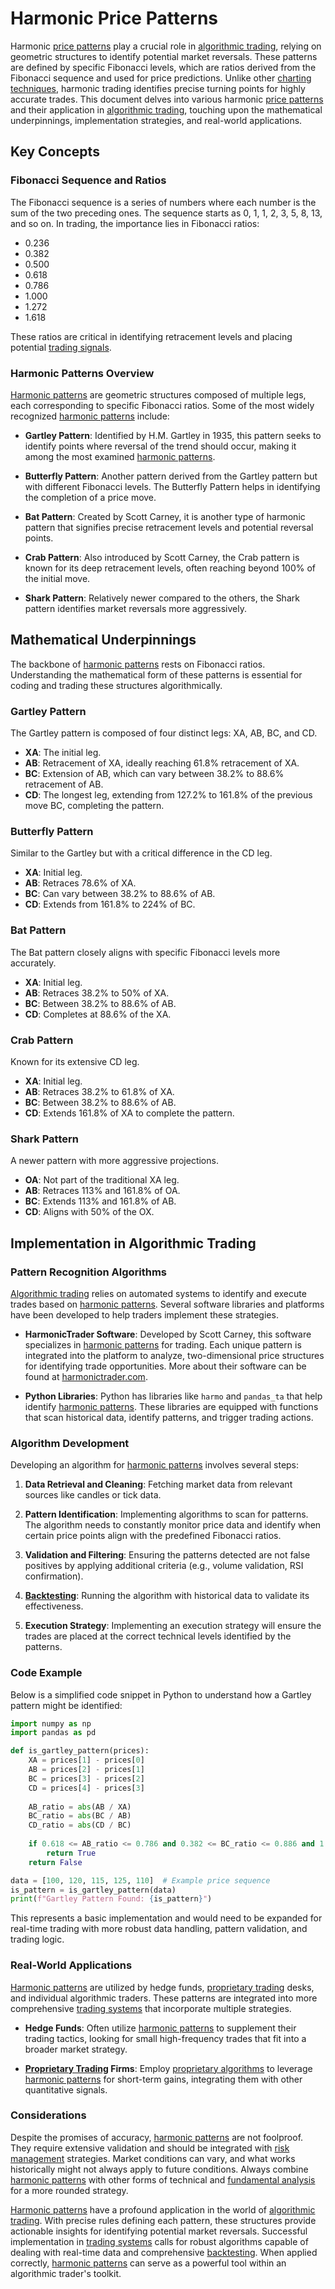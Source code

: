 # Harmonic Price Patterns

Harmonic [price patterns](../p/price_patterns.md) play a crucial role in [algorithmic trading](../a/algorithmic_trading.md), relying on geometric structures to identify potential market reversals. These patterns are defined by specific Fibonacci levels, which are ratios derived from the Fibonacci sequence and used for price predictions. Unlike other [charting techniques](../c/charting_techniques.md), harmonic trading identifies precise turning points for highly accurate trades. This document delves into various harmonic [price patterns](../p/price_patterns.md) and their application in [algorithmic trading](../a/algorithmic_trading.md), touching upon the mathematical underpinnings, implementation strategies, and real-world applications. 

## Key Concepts

### Fibonacci Sequence and Ratios

The Fibonacci sequence is a series of numbers where each number is the sum of the two preceding ones. The sequence starts as 0, 1, 1, 2, 3, 5, 8, 13, and so on. In trading, the importance lies in Fibonacci ratios: 

- 0.236
- 0.382
- 0.500
- 0.618
- 0.786
- 1.000
- 1.272
- 1.618

These ratios are critical in identifying retracement levels and placing potential [trading signals](../t/trading_signals.md).

### Harmonic Patterns Overview

[Harmonic patterns](../h/harmonic_patterns.md) are geometric structures composed of multiple legs, each corresponding to specific Fibonacci ratios. Some of the most widely recognized [harmonic patterns](../h/harmonic_patterns.md) include:

- **Gartley Pattern**: Identified by H.M. Gartley in 1935, this pattern seeks to identify points where reversal of the trend should occur, making it among the most examined [harmonic patterns](../h/harmonic_patterns.md).
  
- **Butterfly Pattern**: Another pattern derived from the Gartley pattern but with different Fibonacci levels. The Butterfly Pattern helps in identifying the completion of a price move.
  
- **Bat Pattern**: Created by Scott Carney, it is another type of harmonic pattern that signifies precise retracement levels and potential reversal points.
  
- **Crab Pattern**: Also introduced by Scott Carney, the Crab pattern is known for its deep retracement levels, often reaching beyond 100% of the initial move.
  
- **Shark Pattern**: Relatively newer compared to the others, the Shark pattern identifies market reversals more aggressively.

## Mathematical Underpinnings

The backbone of [harmonic patterns](../h/harmonic_patterns.md) rests on Fibonacci ratios. Understanding the mathematical form of these patterns is essential for coding and trading these structures algorithmically.

### Gartley Pattern

The Gartley pattern is composed of four distinct legs: XA, AB, BC, and CD.

- **XA**: The initial leg.
- **AB**: Retracement of XA, ideally reaching 61.8% retracement of XA.
- **BC**: Extension of AB, which can vary between 38.2% to 88.6% retracement of AB.
- **CD**: The longest leg, extending from 127.2% to 161.8% of the previous move BC, completing the pattern.

### Butterfly Pattern

Similar to the Gartley but with a critical difference in the CD leg.

- **XA**: Initial leg.
- **AB**: Retraces 78.6% of XA.
- **BC**: Can vary between 38.2% to 88.6% of AB.
- **CD**: Extends from 161.8% to 224% of BC.

### Bat Pattern

The Bat pattern closely aligns with specific Fibonacci levels more accurately.

- **XA**: Initial leg.
- **AB**: Retraces 38.2% to 50% of XA.
- **BC**: Between 38.2% to 88.6% of AB.
- **CD**: Completes at 88.6% of the XA.

### Crab Pattern

Known for its extensive CD leg.

- **XA**: Initial leg.
- **AB**: Retraces 38.2% to 61.8% of XA.
- **BC**: Between 38.2% to 88.6% of AB.
- **CD**: Extends 161.8% of XA to complete the pattern.

### Shark Pattern

A newer pattern with more aggressive projections.

- **OA**: Not part of the traditional XA leg.
- **AB**: Retraces 113% and 161.8% of OA.
- **BC**: Extends 113% and 161.8% of AB.
- **CD**: Aligns with 50% of the OX.

## Implementation in Algorithmic Trading

### Pattern Recognition Algorithms 

[Algorithmic trading](../a/algorithmic_trading.md) relies on automated systems to identify and execute trades based on [harmonic patterns](../h/harmonic_patterns.md). Several software libraries and platforms have been developed to help traders implement these strategies.

- **HarmonicTrader Software**: Developed by Scott Carney, this software specializes in [harmonic patterns](../h/harmonic_patterns.md) for trading. Each unique pattern is integrated into the platform to analyze, two-dimensional price structures for identifying trade opportunities. More about their software can be found at [harmonictrader.com](https://www.harmonictrader.com).

- **Python Libraries**: Python has libraries like `harmo` and `pandas_ta` that help identify [harmonic patterns](../h/harmonic_patterns.md). These libraries are equipped with functions that scan historical data, identify patterns, and trigger trading actions.

### Algorithm Development

Developing an algorithm for [harmonic patterns](../h/harmonic_patterns.md) involves several steps:

1. **Data Retrieval and Cleaning**: Fetching market data from relevant sources like candles or tick data.
  
2. **Pattern Identification**: Implementing algorithms to scan for patterns. The algorithm needs to constantly monitor price data and identify when certain price points align with the predefined Fibonacci ratios.

3. **Validation and Filtering**: Ensuring the patterns detected are not false positives by applying additional criteria (e.g., volume validation, RSI confirmation).

4. **[Backtesting](../b/backtesting.md)**: Running the algorithm with historical data to validate its effectiveness.

5. **Execution Strategy**: Implementing an execution strategy will ensure the trades are placed at the correct technical levels identified by the patterns.

### Code Example

Below is a simplified code snippet in Python to understand how a Gartley pattern might be identified:

```python
import numpy as np
import pandas as pd

def is_gartley_pattern(prices):
    XA = prices[1] - prices[0]
    AB = prices[2] - prices[1]
    BC = prices[3] - prices[2]
    CD = prices[4] - prices[3]
    
    AB_ratio = abs(AB / XA)
    BC_ratio = abs(BC / AB)
    CD_ratio = abs(CD / BC)
    
    if 0.618 <= AB_ratio <= 0.786 and 0.382 <= BC_ratio <= 0.886 and 1.27 <= CD_ratio <= 1.618:
        return True
    return False

data = [100, 120, 115, 125, 110]  # Example price sequence
is_pattern = is_gartley_pattern(data)
print(f"Gartley Pattern Found: {is_pattern}")
```

This represents a basic implementation and would need to be expanded for real-time trading with more robust data handling, pattern validation, and trading logic. 

### Real-World Applications

[Harmonic patterns](../h/harmonic_patterns.md) are utilized by hedge funds, [proprietary trading](../p/proprietary_trading.md) desks, and individual algorithmic traders. These patterns are integrated into more comprehensive [trading systems](../t/trading_systems.md) that incorporate multiple strategies. 

- **Hedge Funds**: Often utilize [harmonic patterns](../h/harmonic_patterns.md) to supplement their trading tactics, looking for small high-frequency trades that fit into a broader market strategy.
  
- **[Proprietary Trading](../p/proprietary_trading.md) Firms**: Employ [proprietary algorithms](../p/proprietary_algorithms.md) to leverage [harmonic patterns](../h/harmonic_patterns.md) for short-term gains, integrating them with other quantitative signals.

### Considerations

Despite the promises of accuracy, [harmonic patterns](../h/harmonic_patterns.md) are not foolproof. They require extensive validation and should be integrated with [risk management](../r/risk_management.md) strategies. Market conditions can vary, and what works historically might not always apply to future conditions. Always combine [harmonic patterns](../h/harmonic_patterns.md) with other forms of technical and [fundamental analysis](../f/fundamental_analysis.md) for a more rounded strategy.

[Harmonic patterns](../h/harmonic_patterns.md) have a profound application in the world of [algorithmic trading](../a/algorithmic_trading.md). With precise rules defining each pattern, these structures provide actionable insights for identifying potential market reversals. Successful implementation in [trading systems](../t/trading_systems.md) calls for robust algorithms capable of dealing with real-time data and comprehensive [backtesting](../b/backtesting.md). When applied correctly, [harmonic patterns](../h/harmonic_patterns.md) can serve as a powerful tool within an algorithmic trader's toolkit.